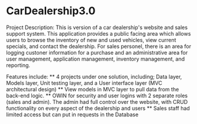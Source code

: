 # CarDealership3.0

Project Description:
This is version of a car dealership's website and sales support system. This application provides a public facing area which allows users to browse the inventory of new and used vehicles, view current specials, and contact the dealership. For sales personel, there is an area for logging custoner information for a purchase and an administrative area for user management, application management, inventory management, and reporting.

Features include:
** 4 projects under one solution, including; Data layer, Models layer, Unit testing layer, and a User interface layer (MVC architectural design)
** View models in MVC layer to pull data from the back-end logic. 
** OWIN for security and user logins with 2 separate roles (sales and admin). The admin had full control over the website, with CRUD functionality on every aspect of the         dealership and users 
** Sales staff had limited access but can put in requests in the Database


